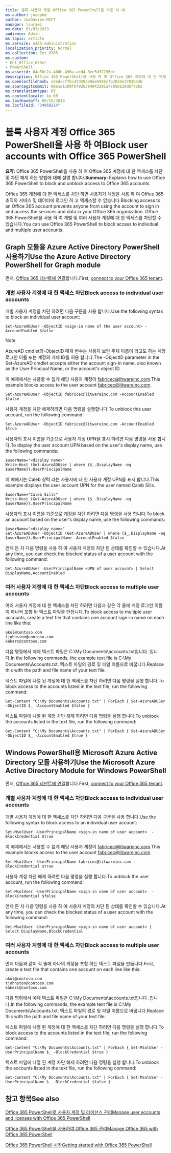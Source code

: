 ```yaml
---
title: 블록 사용자 계정 Office 365 PowerShell을 사용 하 여
ms.author: josephd
author: JoeDavies-MSFT
manager: laurawi
ms.date: 01/03/2019
audience: Admin
ms.topic: article
ms.service: o365-administration
localization_priority: Normal
ms.collection: Ent_O365
ms.custom:
- Ent_Office_Other
- PowerShell
ms.assetid: 04e58c2a-400b-496a-acd4-8ec5d37236dc
description: Office 365 PowerShell을 사용 하 여 Office 365 계정에 대 한 액세스를 차단 및 차단 해제 하는 방법에 대해 설명 합니다.
ms.openlocfilehash: a2edecf7bc47d39aa9aeb965c7b2834e37820a36
ms.sourcegitcommit: 08e1e1c09f64926394043291a77856620d6f72b5
ms.translationtype: MT
ms.contentlocale: ko-KR
ms.lasthandoff: 05/15/2019
ms.locfileid: "34069214"
---
```

# <a name="block-user-accounts-with-office-365-powershell"></a><span data-ttu-id="694f6-103">블록 사용자 계정 Office 365 PowerShell을 사용 하 여</span><span class="sxs-lookup"><span data-stu-id="694f6-103">Block user accounts with Office 365 PowerShell</span></span>

<span data-ttu-id="694f6-104">**요약:**  Office 365 PowerShell을 사용 하 여 Office 365 계정에 대 한 액세스를 차단 및 차단 해제 하는 방법에 대해 설명 합니다.</span><span class="sxs-lookup"><span data-stu-id="694f6-104">**Summary:**  Explains how to use Office 365 PowerShell to block and unblock access to Office 365 accounts.</span></span>
  
<span data-ttu-id="694f6-105">Office 365 계정에 대 한 액세스를 차단 하면 사용자가 계정을 사용 하 여 Office 365 조직의 서비스 및 데이터에 로그인 하 고 액세스할 수 없습니다.</span><span class="sxs-lookup"><span data-stu-id="694f6-105">Blocking access to an Office 365 account prevents anyone from using the account to sign in and access the services and data in your Office 365 organization.</span></span> <span data-ttu-id="694f6-106">Office 365 PowerShell을 사용 하 여 개별 및 여러 사용자 계정에 대 한 액세스를 차단할 수 있습니다.</span><span class="sxs-lookup"><span data-stu-id="694f6-106">You can use Office 365 PowerShell to block access to individual and multiple user accounts.</span></span>

## <a name="use-the-azure-active-directory-powershell-for-graph-module"></a><span data-ttu-id="694f6-107">Graph 모듈용 Azure Active Directory PowerShell 사용하기</span><span class="sxs-lookup"><span data-stu-id="694f6-107">Use the Azure Active Directory PowerShell for Graph module</span></span>

<span data-ttu-id="694f6-108">먼저, [Office 365 테넌트에 연결](connect-to-office-365-powershell.md#connect-with-the-azure-active-directory-powershell-for-graph-module)합니다.</span><span class="sxs-lookup"><span data-stu-id="694f6-108">First, [connect to your Office 365 tenant](connect-to-office-365-powershell.md#connect-with-the-azure-active-directory-powershell-for-graph-module).</span></span>
 
### <a name="block-access-to-individual-user-accounts"></a><span data-ttu-id="694f6-109">개별 사용자 계정에 대 한 액세스 차단</span><span class="sxs-lookup"><span data-stu-id="694f6-109">Block access to individual user accounts</span></span>

<span data-ttu-id="694f6-110">개별 사용자 계정을 차단 하려면 다음 구문을 사용 합니다.</span><span class="sxs-lookup"><span data-stu-id="694f6-110">Use the following syntax to block an individual user account:</span></span>
  
```
Set-AzureADUser -ObjectID <sign-in name of the user account> -AccountEnabled $false
```

> [!NOTE]
> <span data-ttu-id="694f6-111">AzureAD cmdlet의-ObjectID 매개 변수는 사용자 보안 주체 이름이 라고도 하는 계정 로그인 이름 또는 계정의 개체 ID를 허용 합니다.</span><span class="sxs-lookup"><span data-stu-id="694f6-111">The -ObjectID parameter in the Set-AzureAD cmdlet accepts either the account sign-in name, also known as the User Principal Name, or the account's object ID.</span></span> 
  
<span data-ttu-id="694f6-112">이 예제에서는 사용할 수 없게 해당 사용자 계정이 fabricec@litwareinc.com.</span><span class="sxs-lookup"><span data-stu-id="694f6-112">This example blocks access to the user account fabricec@litwareinc.com.</span></span>
  
```
Set-AzureADUser -ObjectID fabricec@litwareinc.com -AccountEnabled $false
```

<span data-ttu-id="694f6-113">사용자 계정을 차단 해제하려면 다음 명령을 실행합니다.</span><span class="sxs-lookup"><span data-stu-id="694f6-113">To unblock this user account, run the following command:</span></span>
  
```
Set-AzureADUser -ObjectID fabricec@litwareinc.com -AccountEnabled $true
```

<span data-ttu-id="694f6-114">사용자의 표시 이름을 기준으로 사용자 계정 UPN을 표시 하려면 다음 명령을 사용 합니다.</span><span class="sxs-lookup"><span data-stu-id="694f6-114">To display the user account UPN based on the user's display name, use the following commands:</span></span>
  
```
$userName="<display name>"
Write-Host (Get-AzureADUser | where {$_.DisplayName -eq $userName}).UserPrincipalName

```

<span data-ttu-id="694f6-115">이 예에서는 Caleb 창턱 라는 사용자에 대 한 사용자 계정 UPN을 표시 합니다.</span><span class="sxs-lookup"><span data-stu-id="694f6-115">This example displays the user account UPN for the user named Caleb Sills.</span></span>
  
```
$userName="Caleb Sills"
Write-Host (Get-AzureADUser | where {$_.DisplayName -eq $userName}).UserPrincipalName
```

<span data-ttu-id="694f6-116">사용자의 표시 이름을 기준으로 계정을 차단 하려면 다음 명령을 사용 합니다.</span><span class="sxs-lookup"><span data-stu-id="694f6-116">To block an account based on the user's display name, use the following commands:</span></span>
  
```
$userName="<display name>"
Set-AzureADUser -ObjectID (Get-AzureADUser | where {$_.DisplayName -eq $userName}).UserPrincipalName -AccountEnabled $false

```

<span data-ttu-id="694f6-117">언제 든 지 다음 명령을 사용 하 여 사용자 계정의 차단 된 상태를 확인할 수 있습니다.</span><span class="sxs-lookup"><span data-stu-id="694f6-117">At any time, you can check the blocked status of a user account with the following command:</span></span>
  
```
Get-AzureADUser -UserPrincipalName <UPN of user account> | Select DisplayName,AccountEnabled
```

### <a name="block-access-to-multiple-user-accounts"></a><span data-ttu-id="694f6-118">여러 사용자 계정에 대 한 액세스 차단</span><span class="sxs-lookup"><span data-stu-id="694f6-118">Block access to multiple user accounts</span></span>

<span data-ttu-id="694f6-119">여러 사용자 계정에 대 한 액세스를 차단 하려면 다음과 같은 각 줄에 계정 로그인 이름이 하나씩 포함 된 텍스트 파일을 만듭니다.</span><span class="sxs-lookup"><span data-stu-id="694f6-119">To block access to multiple user accounts, create a text file that contains one account sign-in name on each line like this:</span></span>
    
  ```
akol@contoso.com
tjohnston@contoso.com
kakers@contoso.com
  ```

<span data-ttu-id="694f6-120">다음 명령에서 예제 텍스트 파일은 C:\My Documents\accounts.txt입니다 .입니다.</span><span class="sxs-lookup"><span data-stu-id="694f6-120">In the following commands, the example text file is C:\My Documents\Accounts.txt.</span></span> <span data-ttu-id="694f6-121">텍스트 파일의 경로 및 파일 이름으로 바꿉니다.</span><span class="sxs-lookup"><span data-stu-id="694f6-121">Replace this with the path and file name of your text file.</span></span>
  
<span data-ttu-id="694f6-122">텍스트 파일에 나열 된 계정에 대 한 액세스를 차단 하려면 다음 명령을 실행 합니다.</span><span class="sxs-lookup"><span data-stu-id="694f6-122">To block access to the accounts listed in the text file, run the following command:</span></span>
    
```
Get-Content "C:\My Documents\Accounts.txt" | ForEach { Set-AzureADUSer -ObjectID $_ -AccountEnabled $false }
```

<span data-ttu-id="694f6-123">텍스트 파일에 나열 된 계정 차단 해제 하려면 다음 명령을 실행 합니다.</span><span class="sxs-lookup"><span data-stu-id="694f6-123">To unblock the accounts listed in the text file, run the following command:</span></span>
    
```
Get-Content "C:\My Documents\Accounts.txt" | ForEach { Set-AzureADUSer -ObjectID $_ -AccountEnabled $true }
```

## <a name="use-the-microsoft-azure-active-directory-module-for-windows-powershell"></a><span data-ttu-id="694f6-124">Windows PowerShell용 Microsoft Azure Active Directory 모듈 사용하기</span><span class="sxs-lookup"><span data-stu-id="694f6-124">Use the Microsoft Azure Active Directory Module for Windows PowerShell</span></span>

<span data-ttu-id="694f6-125">먼저, [Office 365 테넌트에 연결](connect-to-office-365-powershell.md#connect-with-the-microsoft-azure-active-directory-module-for-windows-powershell)합니다.</span><span class="sxs-lookup"><span data-stu-id="694f6-125">First, [connect to your Office 365 tenant](connect-to-office-365-powershell.md#connect-with-the-microsoft-azure-active-directory-module-for-windows-powershell).</span></span>

    
### <a name="block-access-to-individual-user-accounts"></a><span data-ttu-id="694f6-126">개별 사용자 계정에 대 한 액세스 차단</span><span class="sxs-lookup"><span data-stu-id="694f6-126">Block access to individual user accounts</span></span>

<span data-ttu-id="694f6-127">개별 사용자 계정에 대 한 액세스를 차단 하려면 다음 구문을 사용 합니다.</span><span class="sxs-lookup"><span data-stu-id="694f6-127">Use the following syntax to block access to an individual user account:</span></span>
  
```
Set-MsolUser -UserPrincipalName <sign-in name of user account>  -BlockCredential $true
```

<span data-ttu-id="694f6-128">이 예제에서는 사용할 수 없게 해당 사용자 계정이 fabricec@litwareinc.com.</span><span class="sxs-lookup"><span data-stu-id="694f6-128">This example blocks access to the user account fabricec@litwareinc.com.</span></span>
  
```
Set-MsolUser -UserPrincipalName fabricec@litwareinc.com -BlockCredential $true
```

<span data-ttu-id="694f6-129">사용자 계정 차단 해제 하려면 다음 명령을 실행 합니다.</span><span class="sxs-lookup"><span data-stu-id="694f6-129">To unblock the user account, run the following command:</span></span>
  
```
Set-MsolUser -UserPrincipalName <sign-in name of user account>  -BlockCredential $false
```

<span data-ttu-id="694f6-130">언제 든 지 다음 명령을 사용 하 여 사용자 계정의 차단 된 상태를 확인할 수 있습니다.</span><span class="sxs-lookup"><span data-stu-id="694f6-130">At any time, you can check the blocked status of a user account with the following command:</span></span>
  
```
Get-MsolUser -UserPrincipalName <sign-in name of user account> | Select DisplayName,BlockCredential
```

### <a name="block-access-to-multiple-user-accounts"></a><span data-ttu-id="694f6-131">여러 사용자 계정에 대 한 액세스 차단</span><span class="sxs-lookup"><span data-stu-id="694f6-131">Block access to multiple user accounts</span></span>

<span data-ttu-id="694f6-132">먼저 다음과 같이 각 줄에 하나의 계정을 포함 하는 텍스트 파일을 만듭니다.</span><span class="sxs-lookup"><span data-stu-id="694f6-132">First, create a text file that contains one account on each line like this:</span></span>
    
  ```
akol@contoso.com
tjohnston@contoso.com
kakers@contoso.com
  ```
<span data-ttu-id="694f6-133">다음 명령에서 예제 텍스트 파일은 C:\My Documents\accounts.txt입니다 .입니다.</span><span class="sxs-lookup"><span data-stu-id="694f6-133">In the following commands, the example text file is C:\My Documents\Accounts.txt.</span></span> <span data-ttu-id="694f6-134">텍스트 파일의 경로 및 파일 이름으로 바꿉니다.</span><span class="sxs-lookup"><span data-stu-id="694f6-134">Replace this with the path and file name of your text file.</span></span>
    
<span data-ttu-id="694f6-135">텍스트 파일에 나열 된 계정에 대 한 액세스를 차단 하려면 다음 명령을 실행 합니다.</span><span class="sxs-lookup"><span data-stu-id="694f6-135">To block access to the accounts listed in the text file, run the following command:</span></span>
    
  ```
  Get-Content "C:\My Documents\Accounts.txt" | ForEach { Set-MsolUser -UserPrincipalName $_ -BlockCredential $true }
  ```
<span data-ttu-id="694f6-136">텍스트 파일에 나열 된 계정 차단 해제 하려면 다음 명령을 실행 합니다.</span><span class="sxs-lookup"><span data-stu-id="694f6-136">To unblock the accounts listed in the text file, run the following command:</span></span>
    
  ```
  Get-Content "C:\My Documents\Accounts.txt" | ForEach { Set-MsolUser -UserPrincipalName $_ -BlockCredential $false }
  ```

## <a name="see-also"></a><span data-ttu-id="694f6-137">참고 항목</span><span class="sxs-lookup"><span data-stu-id="694f6-137">See also</span></span>

[<span data-ttu-id="694f6-138">Office 365 PowerShell로 사용자 계정 및 라이선스 관리</span><span class="sxs-lookup"><span data-stu-id="694f6-138">Manage user accounts and licenses with Office 365 PowerShell</span></span>](manage-user-accounts-and-licenses-with-office-365-powershell.md)
  
[<span data-ttu-id="694f6-139">Office 365 PowerShell을 사용하여 Office 365 관리</span><span class="sxs-lookup"><span data-stu-id="694f6-139">Manage Office 365 with Office 365 PowerShell</span></span>](manage-office-365-with-office-365-powershell.md)
  
[<span data-ttu-id="694f6-140">Office 365 PowerShell 시작</span><span class="sxs-lookup"><span data-stu-id="694f6-140">Getting started with Office 365 PowerShell</span></span>](getting-started-with-office-365-powershell.md)
